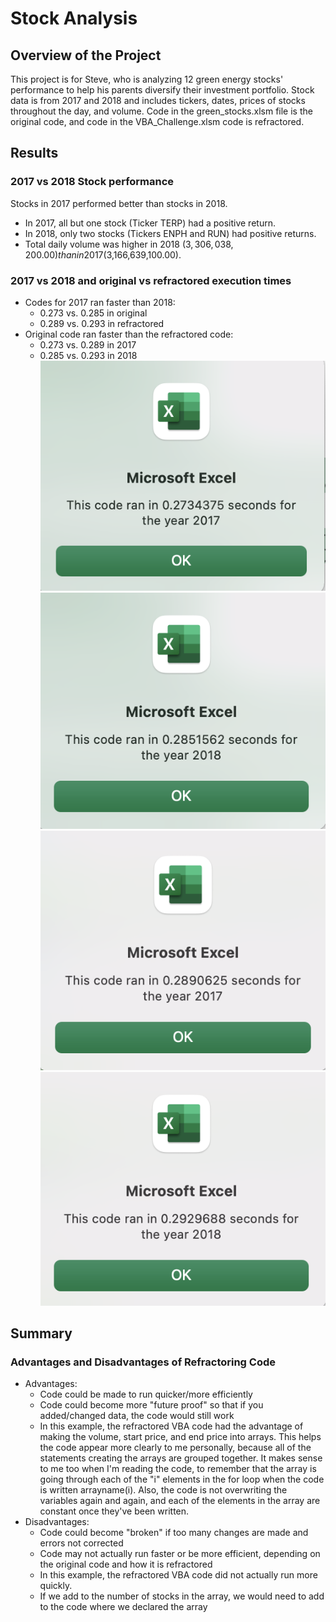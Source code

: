# Stock Analysis

## Overview of the Project
This project is for Steve, who is analyzing 12 green energy stocks' performance to help his parents diversify their investment portfolio. Stock data is from 2017 and 2018 and includes tickers, dates, prices of stocks throughout the day, and volume. Code in the green_stocks.xlsm file is the original code, and code in the VBA_Challenge.xlsm code is refractored. 

## Results
### 2017 vs 2018 Stock performance 
Stocks in 2017 performed better than stocks in 2018. 
- In 2017, all but one stock (Ticker TERP) had a positive return.
- In 2018, only two stocks (Tickers ENPH and RUN) had positive returns. 
- Total daily volume was higher in 2018 ($3,306,038,200.00) than in 2017 ($3,166,639,100.00). 

### 2017 vs 2018 and original vs refractored execution times
- Codes for 2017 ran faster than 2018:
  - 0.273 vs. 0.285 in original
  - 0.289 vs. 0.293 in refractored
- Original code ran faster than the refractored code:
  - 0.273 vs. 0.289 in 2017
  - 0.285 vs. 0.293 in 2018
![2017 original](https://github.com/emariecovey/stock-analysis/blob/main/Stock_analysis_2017.png)
![2018 original](https://github.com/emariecovey/stock-analysis/blob/main/Stock_analysis_2018.png)
![2017 refractored](https://github.com/emariecovey/stock-analysis/blob/main/VBA_Challenge_2017.png)
![2018 refractored](https://github.com/emariecovey/stock-analysis/blob/main/VBA_Challenge_2018.png)

## Summary
### Advantages and Disadvantages of Refractoring Code
- Advantages:
  - Code could be made to run quicker/more efficiently
  - Code could become more "future proof" so that if you added/changed data, the code would still work
  - In this example, the refractored VBA code had the advantage of making the volume, start price, and end price into arrays. This helps the code appear  more clearly to me personally, because all of the statements creating the arrays are grouped together. It makes sense to me too when I'm reading the code, to remember that the array is going through each of the "i" elements in the for loop when the code is written arrayname(i). Also, the code is not overwriting the variables again and again, and each of the elements in the array are constant once they've been written. 
- Disadvantages:
  - Code could become "broken" if too many changes are made and errors not corrected
  - Code may not actually run faster or be more efficient, depending on the original code and how it is refractored
  - In this example, the refractored VBA code did not actually run more quickly. 
  - If we add to the number of stocks in the array, we would need to add to the code where we declared the array 
